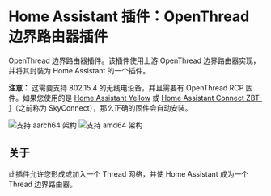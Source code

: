 # Home Assistant 插件：OpenThread 边界路由器插件

OpenThread 边界路由器插件。该插件使用上游 OpenThread 边界路由器实现，并将其封装为 Home Assistant 的一个插件。

**注意：** 这需要支持 802.15.4 的无线电设备，并且需要有 OpenThread RCP 固件。如果您使用的是 [Home Assistant Yellow](https://www.home-assistant.io/yellow/) 或 [Home Assistant Connect ZBT-1](https://www.home-assistant.io/connectzbt1/)（之前称为 SkyConnect），那么正确的固件会自动安装。

![支持 aarch64 架构][aarch64-shield]
![支持 amd64 架构][amd64-shield]

## 关于

此插件允许您形成或加入一个 Thread 网络，并使 Home Assistant 成为一个 Thread 边界路由器。

[aarch64-shield]: https://img.shields.io/badge/aarch64-yes-green.svg
[amd64-shield]: https://img.shields.io/badge/amd64-yes-green.svg